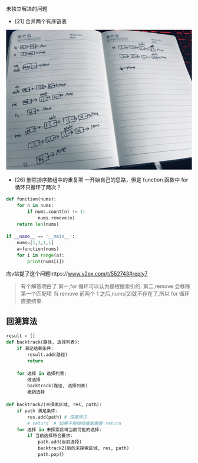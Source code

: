未独立解决的问题

- [21] 合并两个有序链表

![](https://github.com/w940853815/my_img/blob/master/img/21mergeTwoLists.jpg)

- [26] 删除排序数组中的重复项
一开始自己的思路，但是 function 函数中 for 循环只循环了两次？
```python
def function(nums):
    for n in nums:
        if nums.count(n) != 1:
            nums.remove(n)
    return len(nums)

if __name__ == '__main__':
    nums=[1,1,1,1]
    a=function(nums)
    for i in range(a):
        print(nums[i])
```
向v站提了这个问题https://www.v2ex.com/t/552743#reply7

> 有个解答明白了
> 第一,for 循环可以认为是根据索引的.
> 第二,remove 会移除第一个匹配项
> 当 remove 前两个 1 之后,nums[2]就不存在了,所以 for 循环直接结束.
  
## 回溯算法
```python
result = []
def backtrack(路径, 选择列表):
    if 满足结束条件:
        result.add(路径)
        return
    
    for 选择 in 选择列表:
        做选择
        backtrack(路径, 选择列表)
        撤销选择

def backtrack2(未探索区域, res, path):
    if path 满足条件:
        res.add(path) # 深度拷贝
        # return  # 如果不用继续搜索需要 return
    for 选择 in 未探索区域当前可能的选择:
        if 当前选择符合要求:
            path.add(当前选择)
            backtrack2(新的未探索区域, res, path)
            path.pop()
```